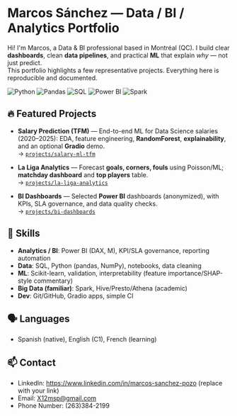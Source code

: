 # Marcos Sánchez — Data / BI / Analytics Portfolio

Hi! I'm Marcos, a Data & BI professional based in Montréal (QC). I build clear **dashboards**, clean **data pipelines**, and practical **ML** that explain *why* — not just predict.  
This portfolio highlights a few representative projects. Everything here is reproducible and documented.

<p align="left">
  <img alt="Python" src="https://img.shields.io/badge/Python-3.x-blue">
  <img alt="Pandas" src="https://img.shields.io/badge/Pandas-%F0%9F%90%BC-049">
  <img alt="SQL" src="https://img.shields.io/badge/SQL-PostgreSQL%2FSQLite-lightgrey">
  <img alt="Power BI" src="https://img.shields.io/badge/Power%20BI-DAX%20%26%20M-yellow">
  <img alt="Spark" src="https://img.shields.io/badge/Spark-Familiar-orange">
</p>

## 🔥 Featured Projects

- **Salary Prediction (TFM)** — End-to-end ML for Data Science salaries (2020–2025): EDA, feature engineering, **RandomForest**, **explainability**, and an optional **Gradio** demo.  
  → [`projects/salary-ml-tfm`](projects/salary-ml-tfm)

- **La Liga Analytics** — Forecast **goals, corners, fouls** using Poisson/ML; **matchday dashboard** and **top players** table.  
  → [`projects/la-liga-analytics`](projects/la-liga-analytics)

- **BI Dashboards** — Selected **Power BI** dashboards (anonymized), with KPIs, SLA governance, and data quality checks.  
  → [`projects/bi-dashboards`](projects/bi-dashboards)



## 🧰 Skills
- **Analytics / BI**: Power BI (DAX, M), KPI/SLA governance, reporting automation
- **Data**: SQL, Python (pandas, NumPy), notebooks, data cleaning
- **ML**: Scikit-learn, validation, interpretability (feature importance/SHAP-style commentary)
- **Big Data (familiar)**: Spark, Hive/Presto/Athena (academic)
- **Dev**: Git/GitHub, Gradio apps, simple CI

## 🗣️ Languages
- Spanish (native), English (C1), French (learning)

## 📫 Contact
- LinkedIn: https://www.linkedin.com/in/marcos-sanchez-pozo (replace with your link)
- Email: X12msp@gmail.com
- Phone Number: (263)384-2199
